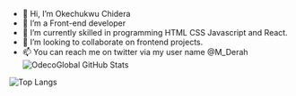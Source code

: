 - 👋 Hi, I’m Okechukwu Chidera
- 👀 I’m a Front-end developer 
- 🌱 I’m currently skilled in programming  HTML CSS Javascript and React.
- 💞️ I’m looking to collaborate on frontend projects.
- 📫 You can reach me on twitter via my user name @M_Derah
![OdecoGlobal GitHub Stats](https://github-readme-stats.vercel.app/api?username=OdecoGlobal&show_icons=true&theme=radical)
 
![Top Langs](https://github-readme-stats.vercel.app/api/top-langs/?username=OdecoGlobal&show_icons=true&theme=radical)
<!---
OdecoGlobal/OdecoGlobal is a ✨ special ✨ repository because its `README.md` (this file) appears on your GitHub profile.
You can click the Preview link to take a look at your changes.
--->
